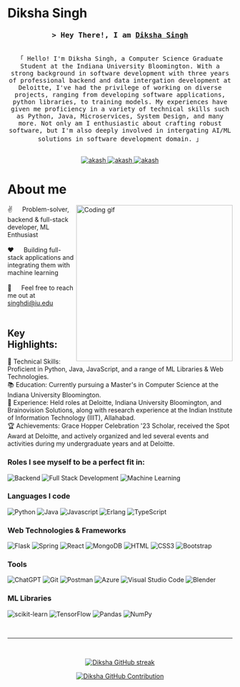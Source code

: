 # Diksha Singh
<!-- Intro  -->
<h3 align="center">
        <samp>&gt; Hey There!, I am
                <b><a href="https://aseem-b.vercel.app/" target="_blank">Diksha Singh</a></b>
        </samp>
</h3>


<p align="center"> 
  <samp>
    <br>
    「 Hello! I'm Diksha Singh, a Computer Science Graduate Student at the Indiana University Bloomington. With a strong background in software development with three years of professional backend and data intergation development at Deloitte, I've had the privilege of working on diverse projects, ranging from developing software applications, python libraries, to training models. My experiences have given me proficiency in a variety of technical skills such as Python, Java, Microservices, System Design, and many more. Not only am I enthusiastic about crafting robust software, but I'm also deeply involved in intergating AI/ML solutions in software development domain. 」
    <br>
    <br>
  </samp>
</p>

<p align="center">
 <a href="https://diksha1023.github.io/" target="blank">
  <img src="https://img.shields.io/badge/Website-DC143C?style=for-the-badge&logo=medium&logoColor=white" alt="akash" />
 </a>
 <a href="https://linkedin.com/in/diksha-singh-ds" target="_blank">
  <img src="https://img.shields.io/badge/LinkedIn-0077B5?style=for-the-badge&logo=linkedin&logoColor=white" alt="akash"/>
 </a>
  <a href="https://leetcode.com/diksha1023/" target="_blank">
  <img src="https://img.shields.io/badge/Leetcode-grey?style=for-the-badge&logo=leetcode&logoColor=orange" alt="akash"/>
 </a>
</p>


<!-- About Section -->
 # About me
 
<p>
 <img align="right" width="350" src="/assets/programmer.gif" alt="Coding gif" />
  
 ✌️ &emsp; Problem-solver, backend & full-stack developer, ML Enthusiast <br/><br/>
 ❤️ &emsp; Building full-stack applications and integrating them with machine learning<br/><br/>
 📧 &emsp; Feel free to reach me out at singhdi@iu.edu<br/><br/>


</p>

## Key Highlights:

🔧 Technical Skills: Proficient in Python, Java, JavaScript, and a range of ML Libraries & Web Technologies.  
📚 Education: Currently pursuing a Master's in Computer Science at the Indiana University Bloomington.  
🚀 Experience: Held roles at Deloitte, Indiana University Bloomington, and Brainovision Solutions, along with research experience at the Indian Institute of Information Technology (IIIT), Allahabad.  
🏆 Achievements: Grace Hopper Celebration '23 Scholar, received the Spot Award at Deloitte, and actively organized and led several events and activities during my undergraduate years and at Deloitte.  

### Roles I see myself to be a perfect fit in:
![Backend](https://img.shields.io/badge/Backend-sky?style=for-the-badge&labelColor=black&logo=backend&logoColor=F0DB4F)
![Full Stack Development](https://img.shields.io/badge/Full-stack-blue?style=for-the-badge&logo=fullstack&logoColor=F0DB4F)
![Machine Learning](https://img.shields.io/badge/Machine-learning-green?style=for-the-badge&labelColor=black&logo=fullstack&logoColor=F0DB4F)

### Languages I code
![Python](https://img.shields.io/badge/Python-green?style=for-the-badge&labelColor=black&logo=python&logoColor=F0DB4F)
![Java](https://img.shields.io/badge/Java-F0DB4F?style=for-the-badge&labelColor=black&logo=java&logoColor=grey)
![Javascript](https://img.shields.io/badge/Javascript-F0DB4F?style=for-the-badge&logo=javascript&logoColor=F0DB4F)
![Erlang](https://img.shields.io/badge/Erlang-white.svg?style=for-the-badge&logo=erlang&logoColor=a90533)
![TypeScript](https://img.shields.io/badge/typescript-%23007ACC.svg?style=for-the-badge&logo=typescript&logoColor=white)

### Web Technologies & Frameworks
![Flask](https://img.shields.io/badge/flask-%23000.svg?style=for-the-badge&logo=flask&logoColor=white)
![Spring](https://img.shields.io/badge/spring-%236DB33F.svg?style=for-the-badge&logo=spring&logoColor=white)
![React](https://img.shields.io/badge/-React-61DBFB?style=for-the-badge&labelColor=black&logo=react&logoColor=61DBFB)
![MongoDB](https://img.shields.io/badge/MongoDB-4EA94B?style=for-the-badge&logo=mongodb&logoColor=white)
![HTML](https://img.shields.io/badge/HTML5-E34F26?style=for-the-badge&logo=html5&logoColor=white)
![CSS3](https://img.shields.io/badge/CSS3-1572B6?style=for-the-badge&logo=css3&logoColor=white)
![Bootstrap](https://img.shields.io/badge/Bootstrap-563D7C?style=for-the-badge&logo=bootstrap&logoColor=white)


### Tools
![ChatGPT](https://img.shields.io/badge/chatGPT-74aa9c?style=for-the-badge&logo=openai&logoColor=white)
![Git](https://img.shields.io/badge/Git-F05032?style=for-the-badge&logo=git&logoColor=white)
![Postman](https://img.shields.io/badge/Postman-FF6C37?style=for-the-badge&logo=postman&logoColor=white)
![Azure](https://img.shields.io/badge/azure-%230072C6.svg?style=for-the-badge&logo=microsoftazure&logoColor=white)
![Visual Studio Code](https://img.shields.io/badge/Visual%20Studio%20Code-0078d7.svg?style=for-the-badge&logo=visual-studio-code&logoColor=white)
![Blender](https://img.shields.io/badge/blender-%23F5792A.svg?style=for-the-badge&logo=blender&logoColor=white)

### ML Libraries
![scikit-learn](https://img.shields.io/badge/scikit--learn-%23F7931E.svg?style=for-the-badge&logo=scikit-learn&logoColor=white)
![TensorFlow](https://img.shields.io/badge/TensorFlow-%23FF6F00.svg?style=for-the-badge&logo=TensorFlow&logoColor=white)
![Pandas](https://img.shields.io/badge/pandas-%23150458.svg?style=for-the-badge&logo=pandas&logoColor=white)
![NumPy](https://img.shields.io/badge/numpy-%23013243.svg?style=for-the-badge&logo=numpy&logoColor=white)
<br/>


<br/>
<hr/>
<br/>

<p align="center">
  <a href="https://github.com/diksha1023">
    <img src="https://github-readme-streak-stats.herokuapp.com/?user=diksha1023&theme=radical&border=7F3FBF&background=0D1117" alt="Diksha GitHub streak"/>
  </a>
</p>

<p align="center">
  <a href="https://github.com/diksha1023">
    <img src="https://github-profile-summary-cards.vercel.app/api/cards/profile-details?username=diksha1023&theme=radical" alt="Diksha GitHub Contribution"/>
  </a>
</p>


